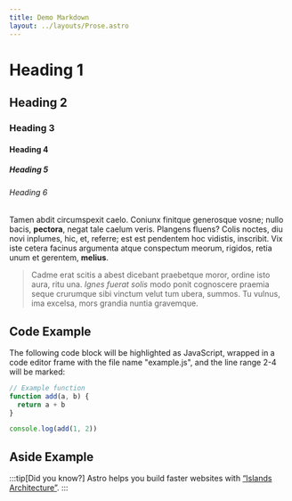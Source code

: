 ```yaml
---
title: Demo Markdown
layout: ../layouts/Prose.astro
---
```

# Heading 1

## Heading 2

### Heading 3

#### Heading 4

##### Heading 5

###### Heading 6

Tamen abdit circumspexit caelo. Coniunx finitque generosque vosne; nullo bacis,
**pectora**, negat tale caelum veris. Plangens fluens? Colis noctes, diu novi
inplumes, hic, et, referre; est est pendentem hoc vidistis, inscribit. Vix iste
cetera facinus argumenta atque conspectum meorum, rigidos, retia unum et
gerentem, **melius**.

> Cadme erat scitis a abest dicebant praebetque moror, ordine isto aura, ritu
> una. *Ignes fuerat solis* modo ponit cognoscere praemia seque crurumque sibi
> vinctum velut tum ubera, summos. Tu vulnus, ima excelsa, mors grandia nuntia
> gravemque.

## Code Example

The following code block will be highlighted as JavaScript,
wrapped in a code editor frame with the file name "example.js",
and the line range 2-4 will be marked:

```js title="example.js" {2-4}
// Example function
function add(a, b) {
  return a + b
}

console.log(add(1, 2))
```

## Aside Example

:::tip[Did you know?]
Astro helps you build faster websites with [“Islands Architecture”](https://docs.astro.build/en/concepts/islands/).
:::
